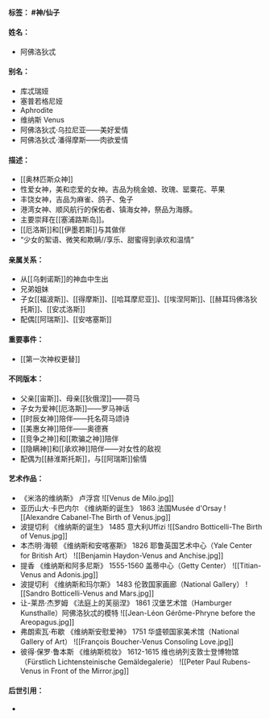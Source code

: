 #### 标签： #神/仙子
#### 姓名：
- 阿佛洛狄忒
#### 别名：
- 库忒瑞娅
- 塞普若格尼娅
- Aphrodite
- 维纳斯 Venus
- 阿佛洛狄忒·乌拉尼亚——美好爱情
- 阿佛洛狄忒·潘得摩斯——肉欲爱情
#### 描述：
- [[奥林匹斯众神]]
- 性爱女神，美和恋爱的女神。吉品为桃金娘、玫瑰、罂粟花、苹果
- 丰饶女神，吉品为麻雀、鸽子、兔子
- 港湾女神、顺风航行的保佑者、镇海女神，祭品为海豚。
- 主要崇拜在[[塞浦路斯岛]]。
- [[厄洛斯]]和[[伊墨若斯]]与其做伴
- “少女的絮语、微笑和欺瞒//享乐、甜蜜得到承欢和温情”
#### 亲属关系：
- 从[[乌剌诺斯]]的神血中生出
- 兄弟姐妹
- 子女[[福波斯]]、[[得摩斯]]、[[哈耳摩尼亚]]、[[埃涅阿斯]]、[[赫耳玛佛洛狄托斯]]、[[安忒洛斯]]
- 配偶[[阿瑞斯]]、[[安喀塞斯]]
#### 重要事件：
- [[第一次神权更替]]
#### 不同版本：
- 父亲[[宙斯]]、母亲[[狄俄涅]]——荷马
- 子女为爱神[[厄洛斯]]——罗马神话
- [[时辰女神]]陪伴——托名荷马颂诗
- [[美惠女神]]陪伴——奥德赛
- [[竞争之神]]和[[欺骗之神]]陪伴
- [[隐瞒神]]和[[承欢神]]陪伴——对女性的敌视
- 配偶为[[赫淮斯托斯]]，与[[阿瑞斯]]偷情
#### 艺术作品：
- 《米洛的维纳斯》 卢浮宫
![[Venus de Milo.jpg]]
- 亚历山大·卡巴内尔 《维纳斯的诞生》 1863 法国Musée d'Orsay 
![[Alexandre Cabanel-The Birth of Venus.jpg]]
- 波提切利 《维纳斯的诞生》 1485 意大利Uffizi 
![[Sandro Botticelli-The Birth of Venus.jpg]]
- 本杰明·海顿 《维纳斯和安喀塞斯》 1826 耶鲁英国艺术中心（Yale Center for British Art）
![[Benjamin Haydon-Venus and Anchise.jpg]]
- 提香 《维纳斯和阿多尼斯》 1555-1560 盖蒂中心（Getty Center）
![[Titian-Venus and Adonis.jpg]]
- 波提切利 《维纳斯和玛尔斯》 1483 伦敦国家画廊（National Gallery）
![[Sandro Botticelli-Venus and Mars.jpg]]
- 让-莱昂·杰罗姆 《法庭上的芙丽涅》 1861 汉堡艺术馆（Hamburger Kunsthalle）阿佛洛狄忒的模特 
![[Jean-Léon Gérôme-Phryne before the Areopagus.jpg]]
- 弗朗索瓦·布歇 《维纳斯安慰爱神》 1751 华盛顿国家美术馆（National Gallery of Art）
![[François Boucher-Venus Consoling Love.jpg]]
- 彼得·保罗·鲁本斯 《维纳斯梳妆》 1612-1615 维也纳列支敦士登博物馆（Fürstlich Lichtensteinische Gemäldegalerie）
![[Peter Paul Rubens-Venus in Front of the Mirror.jpg]]
#### 后世引用：
- 